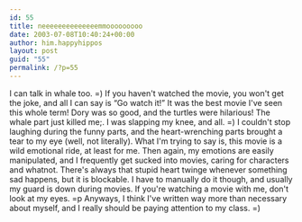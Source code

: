 ```yaml
---
id: 55
title: neeeeeeeeeeeeeemmooooooooo
date: 2003-07-08T10:40:24+00:00
author: him.happyhippos
layout: post
guid: "55"
permalink: /?p=55
---
```

I can talk in whale too. =) If you haven't watched the movie, you won't get the joke, and all I can say is &#8220;Go watch it!&#8221; It was the best movie I've seen this whole term! Dory was so good, and the turtles were hilarious! The whale part just killed me;. I was slapping my knee, and all. =) I couldn't stop laughing during the funny parts, and the heart-wrenching parts brought a tear to my eye (well, not literally). What I'm trying to say is, this movie is a wild emotional ride, at least for me. Then again, my emotions are easily manipulated, and I frequently get sucked into movies, caring for characters and whatnot. There's always that stupid heart twinge whenever something sad happens, but it is blockable. I have to manually do it though, and usually my guard is down during movies. If you're watching a movie with me, don't look at my eyes. =p Anyways, I think I've written way more than necessary about myself, and I really should be paying attention to my class. =)